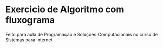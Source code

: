 # Exercicio de Algoritmo com fluxograma

Feito para aula de Programação e Soluções Computacionais no curso de Sistemas para Internet
